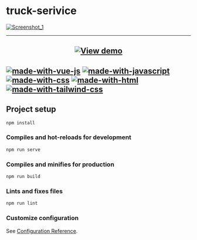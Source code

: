 # truck-serivice

[![Screenshot_1](https://user-images.githubusercontent.com/83240328/152651694-390c6276-b6cd-4552-a15c-fa2822a5a9aa.png)](https://github.com/hakimov-dev)

<hr>

<h2 align="center"><a href="https://truck-service.netlify.app/"><img src="https://user-images.githubusercontent.com/83240328/152652291-506df25d-30ff-404f-b73d-c51e116c28ae.svg" alt="View demo"/></a><h2/>

  [![made-with-vue-js](https://user-images.githubusercontent.com/83240328/152651713-b5c2bc5a-e93f-4df3-8771-bc18ed85fea7.svg)](https://github.com/hakimov-dev)
  [![made-with-javascript](https://user-images.githubusercontent.com/83240328/152651978-25dc09db-aac8-42e5-a895-3bb0e6a40ba1.svg)](https://github.com/hakimov-dev)
  [![made-with-css](https://user-images.githubusercontent.com/83240328/152652403-9e9f9aab-1921-4ffe-9d17-a427cbbcdf7a.svg)](https://github.com/hakimov-dev)
  [![made-with-html](https://user-images.githubusercontent.com/83240328/152652442-90b4d9b4-c53d-4561-a0a1-5641987b321f.svg)](https://github.com/hakimov-dev)
  [![made-with-tailwind-css](https://user-images.githubusercontent.com/83240328/152652530-040d47cc-43ea-4987-a550-942fe5270f35.svg)](https://github.com/hakimov-dev)





## Project setup
```
npm install
```

### Compiles and hot-reloads for development
```
npm run serve
```

### Compiles and minifies for production
```
npm run build
```

### Lints and fixes files
```
npm run lint
```

### Customize configuration
See [Configuration Reference](https://cli.vuejs.org/config/).
